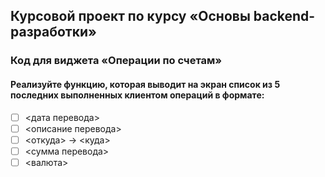 ## Курсовой проект по курсу «Основы backend-разработки»
### Код для виджета «Операции по счетам»
#### Реализуйте функцию, которая выводит на экран список из 5 последних выполненных клиентом операций в формате:
- [ ] <дата перевода> 
- [ ] <описание перевода>
- [ ] <откуда> -> <куда>
- [ ] <сумма перевода> 
- [ ] <валюта>
